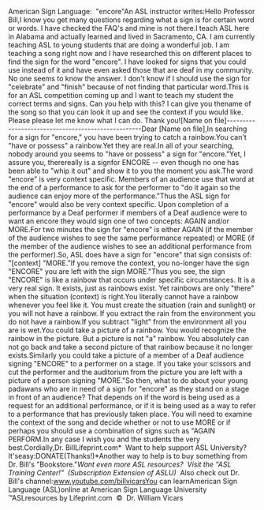 American Sign Language:  "encore"An ASL instructor writes:Hello Professor Bill,I know you get many questions regarding what a sign is for certain word or 
words. I have checked the FAQ's and mine is not there.I teach ASL here in Alabama and actually learned and lived in Sacramento, CA. I 
am currently teaching ASL to young students that are doing a wonderful job. I am 
teaching a song right now and I have researched this on different places to find 
the sign for the word "encore". I have looked for signs that you could use 
instead of it and have even asked those that are deaf in my community. No one 
seems to know the answer. I don't know if I should use the sign for "celebrate" 
and "finish" because of not finding that particular word.This is for an ASL competition coming up and I want to teach my student the 
correct terms and signs. Can you help with this? I can give you thename of the song so that you can look it up and see the context if you would 
like. Please please let me know what I can do. Thank you![Name on file]---------------------------------------------------Dear [Name on file],In searching for a sign for "encore," you have been trying to catch a rainbow.You can't "have or possess" a rainbow.Yet they are real.In all of your searching, nobody around you seems to "have or possess" a sign 
for "encore."Yet, I assure you, therereally is a signfor ENCORE -- even though no 
one has been able to "whip it out" and show it to you the moment you ask.The word "encore" is very context specific. Members of an audience use that word 
at the end of a performance to ask for the performer to "do it again so the 
audience can enjoy more of the performance."Thus the ASL sign for "encore" would also be very context specific. Upon 
completion of a performance by a Deaf performer if members of a Deaf audience 
were to want an encore they would sign one of two concepts: AGAIN and/or MORE.For two minutes the sign for "encore" is either AGAIN (if the member of the 
audience wishes to see the same performance repeated) or MORE (if the member of 
the audience wishes to see an additional performance from the performer).So, ASL does have a sign for "encore" that sign consists of: "[context] "MORE."If you remove the context, you no-longer have the sign "ENCORE" you are left 
with the sign MORE."Thus you see, the sign "ENCORE" is like a rainbow that occurs under specific 
circumstances. It is a very real sign. It exists, just as rainbows exist. Yet 
rainbows are only "there" when the situation (context) is right.You literally cannot have a rainbow whenever you feel like it. You must create 
the situation (rain and sunlight) or you will not have a rainbow. If you extract 
the rain from the environment you do not have a rainbow.If you subtract "light" from the environment all you are is wet.You could take a picture of a rainbow. You would recognize the rainbow in the 
picture. But a picture is not "a" rainbow. You absolutely can not go back and 
take a second picture of that rainbow because it no longer exists.Similarly you could take a picture of a member of a Deaf audience signing 
"ENCORE" to a performer on a stage. If you take your scissors and cut the 
performer and the auditorium from the picture you are left with a picture of a 
person signing "MORE."So then, what to do about your young padawans who are in need of a sign for 
"encore" as they stand on a stage in front of an audience? That depends on if 
the word is being used as a request for an additional performance, or if it is 
being used as a way to refer to a performance that has previously taken place. 
You will need to examine the context of the song and decide whether or not to 
use MORE or if perhaps you should use a combination of signs such as "AGAIN 
PERFORM.In any case I wish you and the students the very best.Cordially,Dr. BillLifeprint.com* 
Want to help support ASL University?  It'seasy:DONATE(Thanks!)*Another way to help is to buy something from Dr. Bill's "Bookstore."*Want even more ASL resources?  Visit the "ASL Training Center!"  (Subscription 
Extension of ASLU)*  Also check out Dr. Bill's channel:www.youtube.com/billvicarsYou can learnAmerican Sign Language (ASL)online at American Sign Language University ™ASLresources by Lifeprint.com  ©  Dr. William Vicars